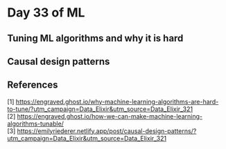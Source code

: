 # Day 33 of ML 

## Tuning ML algorithms and why it is hard



## Causal design patterns


**References**
------------
[1]  https://engraved.ghost.io/why-machine-learning-algorithms-are-hard-to-tune/?utm_campaign=Data_Elixir&utm_source=Data_Elixir_321  
[2] https://engraved.ghost.io/how-we-can-make-machine-learning-algorithms-tunable/  
[3] https://emilyriederer.netlify.app/post/causal-design-patterns/?utm_campaign=Data_Elixir&utm_source=Data_Elixir_321 